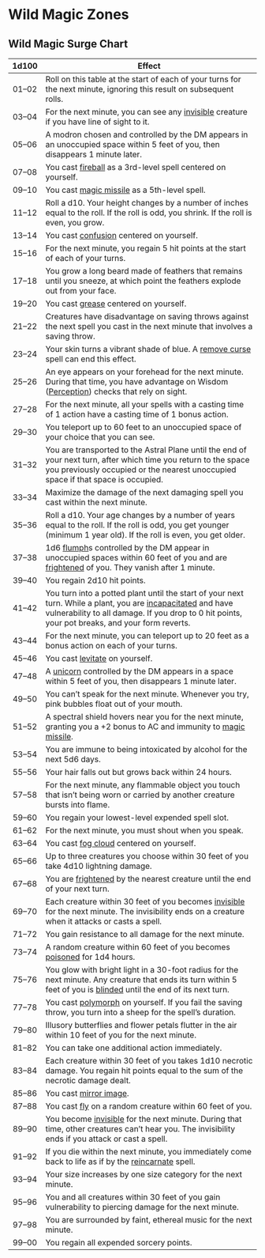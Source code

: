 <!-- TITLE: Wildmagic -->
<!-- SUBTITLE: A quick summary of Wildmagic -->

# Wild Magic Zones

## Wild Magic Surge Chart

| 1d100 | Effect                                                       |
| :---: | ------------------------------------------------------------ |
| 01–02 | Roll on this table at the start of each of your turns for the next minute, ignoring this result on subsequent rolls. |
| 03–04 | For the next minute, you can see any [invisible](https://www.dndbeyond.com/compendium/rules/basic-rules/appendix-a-conditions#Invisible) creature if you have line of sight to it. |
| 05–06 | A modron chosen and controlled by the DM appears in an unoccupied space within 5 feet of you, then disappears 1 minute later. |
| 07–08 | You cast [fireball](https://www.dndbeyond.com/spells/fireball) as a 3rd-level spell centered on yourself. |
| 09–10 | You cast [magic missile](https://www.dndbeyond.com/spells/magic-missile) as a 5th-level spell. |
| 11–12 | Roll a d10. Your height changes by a number of inches equal to the  roll. If the roll is odd, you shrink. If the roll is even, you grow. |
| 13–14 | You cast [confusion](https://www.dndbeyond.com/spells/confusion) centered on yourself. |
| 15–16 | For the next minute, you regain 5 hit points at the start of each of your turns. |
| 17–18 | You grow a long beard made of feathers that remains until you sneeze, at which point the feathers explode out from your face. |
| 19–20 | You cast [grease](https://www.dndbeyond.com/spells/grease) centered on yourself. |
| 21–22 | Creatures have disadvantage on saving throws against the next spell you cast in the next minute that involves a saving throw. |
| 23–24 | Your skin turns a vibrant shade of blue. A [remove curse](https://www.dndbeyond.com/spells/remove-curse) spell can end this effect. |
| 25–26 | An eye appears on your forehead for the next minute. During that time, you have advantage on Wisdom ([Perception](https://www.dndbeyond.com/compendium/rules/basic-rules/using-ability-scores#Perception)) checks that rely on sight. |
| 27–28 | For the next minute, all your spells with a casting time of 1 action have a casting time of 1 bonus action. |
| 29–30 | You teleport up to 60 feet to an unoccupied space of your choice that you can see. |
| 31–32 | You are transported to the Astral Plane until the end of your next  turn, after which time you return to the space you previously occupied  or the nearest unoccupied space if that space is occupied. |
| 33–34 | Maximize the damage of the next damaging spell you cast within the next minute. |
| 35–36 | Roll a d10. Your age changes by a number of years equal to the roll.  If the roll is odd, you get younger (minimum 1 year old). If the roll  is even, you get older. |
| 37–38 | 1d6 [flumph](https://www.dndbeyond.com/monsters/flumph)s controlled by the DM appear in unoccupied spaces within 60 feet of you and are [frightened](https://www.dndbeyond.com/compendium/rules/basic-rules/appendix-a-conditions#Frightened) of you. They vanish after 1 minute. |
| 39–40 | You regain 2d10 hit points.                                  |
| 41–42 | You turn into a potted plant until the start of your next turn. While a plant, you are [incapacitated](https://www.dndbeyond.com/compendium/rules/basic-rules/appendix-a-conditions#Incapacitated) and have vulnerability to all damage. If you drop to 0 hit points, your pot breaks, and your form reverts. |
| 43–44 | For the next minute, you can teleport up to 20 feet as a bonus action on each of your turns. |
| 45–46 | You cast [levitate](https://www.dndbeyond.com/spells/levitate) on yourself. |
| 47–48 | A [unicorn](https://www.dndbeyond.com/monsters/unicorn) controlled by the DM appears in a space within 5 feet of you, then disappears 1 minute later. |
| 49–50 | You can’t speak for the next minute. Whenever you try, pink bubbles float out of your mouth. |
| 51–52 | A spectral shield hovers near you for the next minute, granting you a +2 bonus to AC and immunity to [magic missile](https://www.dndbeyond.com/spells/magic-missile). |
| 53–54 | You are immune to being intoxicated by alcohol for the next 5d6 days. |
| 55–56 | Your hair falls out but grows back within 24 hours.          |
| 57–58 | For the next minute, any flammable object you touch that isn’t being worn or carried by another creature bursts into flame. |
| 59–60 | You regain your lowest-level expended spell slot.            |
| 61–62 | For the next minute, you must shout when you speak.          |
| 63–64 | You cast [fog cloud](https://www.dndbeyond.com/spells/fog-cloud) centered on yourself. |
| 65–66 | Up to three creatures you choose within 30 feet of you take 4d10 lightning damage. |
| 67–68 | You are [frightened](https://www.dndbeyond.com/compendium/rules/basic-rules/appendix-a-conditions#Frightened) by the nearest creature until the end of your next turn. |
| 69–70 | Each creature within 30 feet of you becomes [invisible](https://www.dndbeyond.com/compendium/rules/basic-rules/appendix-a-conditions#Invisible) for the next minute. The invisibility ends on a creature when it attacks or casts a spell. |
| 71–72 | You gain resistance to all damage for the next minute.       |
| 73–74 | A random creature within 60 feet of you becomes [poisoned](https://www.dndbeyond.com/compendium/rules/basic-rules/appendix-a-conditions#Poisoned) for 1d4 hours. |
| 75–76 | You glow with bright light in a 30-foot radius for the next minute. Any creature that ends its turn within 5 feet of you is [blinded](https://www.dndbeyond.com/compendium/rules/basic-rules/appendix-a-conditions#Blinded) until the end of its next turn. |
| 77–78 | You cast [polymorph](https://www.dndbeyond.com/spells/polymorph) on yourself. If you fail the saving throw, you turn into a sheep for the spell’s duration. |
| 79–80 | Illusory butterflies and flower petals flutter in the air within 10 feet of you for the next minute. |
| 81–82 | You can take one additional action immediately.              |
| 83–84 | Each creature within 30 feet of you takes 1d10 necrotic damage. You  regain hit points equal to the sum of the necrotic damage dealt. |
| 85–86 | You cast [mirror image](https://www.dndbeyond.com/spells/mirror-image). |
| 87–88 | You cast [fly](https://www.dndbeyond.com/spells/fly) on a random creature within 60 feet of you. |
| 89–90 | You become [invisible](https://www.dndbeyond.com/compendium/rules/basic-rules/appendix-a-conditions#Invisible) for the next minute. During that time, other creatures can’t hear you. The invisibility ends if you attack or cast a spell. |
| 91–92 | If you die within the next minute, you immediately come back to life as if by the [reincarnate](https://www.dndbeyond.com/spells/reincarnate) spell. |
| 93–94 | Your size increases by one size category for the next minute. |
| 95–96 | You and all creatures within 30 feet of you gain vulnerability to piercing damage for the next minute. |
| 97–98 | You are surrounded by faint, ethereal music for the next minute. |
| 99–00 | You regain all expended sorcery points.                      |